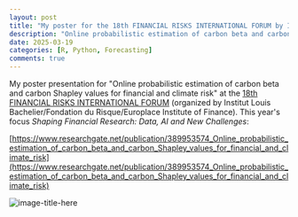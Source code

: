```yaml
---
layout: post
title: "My poster for the 18th FINANCIAL RISKS INTERNATIONAL FORUM by Institut Louis Bachelier/Fondation du Risque/Europlace Institute of Finance" 
description: "Online probabilistic estimation of carbon beta and carbon Shapley values for financial and climate risk at the 18th FINANCIAL RISKS INTERNATIONAL FORUM -- Institut Louis Bachelier/Fondation du Risque/Europlace Institute of Finance"
date: 2025-03-19
categories: [R, Python, Forecasting]
comments: true
---
```


My poster presentation for "Online probabilistic estimation of carbon beta and carbon Shapley values for financial and climate risk" at the [18th FINANCIAL RISKS INTERNATIONAL FORUM](https://www.risks-forum.org/) (organized by Institut Louis Bachelier/Fondation du Risque/Europlace Institute of Finance). This year's focus _Shaping Financial Research: Data, AI and New Challenges_:

[https://www.researchgate.net/publication/389953574_Online_probabilistic_estimation_of_carbon_beta_and_carbon_Shapley_values_for_financial_and_climate_risk](https://www.researchgate.net/publication/389953574_Online_probabilistic_estimation_of_carbon_beta_and_carbon_Shapley_values_for_financial_and_climate_risk)

![image-title-here]({{base}}/images/2025-03-19/2025-03-19-image1.png)

